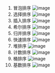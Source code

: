 1. 冒泡排序
![image](https://images2017.cnblogs.com/blog/849589/201710/849589-20171015223238449-2146169197.gif)
2. 选择排序
![image](https://images2017.cnblogs.com/blog/849589/201710/849589-20171015224719590-1433219824.gif)
3. 插入排序
![image](https://images2017.cnblogs.com/blog/849589/201710/849589-20171015225645277-1151100000.gif)
4. 希尔排序
![image](https://images2018.cnblogs.com/blog/849589/201803/849589-20180331170017421-364506073.gif)
5. 归并排序
![image](https://images2017.cnblogs.com/blog/849589/201710/849589-20171015230557043-37375010.gif)
6. 快速排序
![image](https://images2017.cnblogs.com/blog/849589/201710/849589-20171015230936371-1413523412.gif)
7. 堆排序
![image](https://images2017.cnblogs.com/blog/849589/201710/849589-20171015231308699-356134237.gif)
8. 计数排序
![image](https://images2017.cnblogs.com/blog/849589/201710/849589-20171015231740840-6968181.gif)
9. 桶排序
![image](https://upload-images.jianshu.io/upload_images/1940317-ad940e1d1a16fc39.gif?imageMogr2/auto-orient/strip|imageView2/2/w/955/format/webp)
10. 基数排序
![image](https://images2017.cnblogs.com/blog/849589/201710/849589-20171015232453668-1397662527.gif)